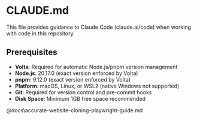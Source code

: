 # CLAUDE.md

This file provides guidance to Claude Code (claude.ai/code) when working with code in this repository.

## Prerequisites

- **Volta**: Required for automatic Node.js/pnpm version management
- **Node.js**: 20.17.0 (exact version enforced by Volta)
- **pnpm**: 9.12.0 (exact version enforced by Volta)
- **Platform**: macOS, Linux, or WSL2 (native Windows not supported)
- **Git**: Required for version control and pre-commit hooks
- **Disk Space**: Minimum 1GB free space recommended

@docs\accurate-website-cloning-playwright-guide.md
